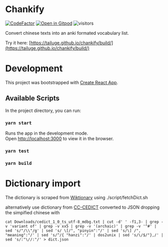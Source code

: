 # Chankify
[![CodeFactor](https://www.codefactor.io/repository/github/tailuge/chankify/badge)](https://www.codefactor.io/repository/github/tailuge/chankify) [![Open in Gitpod](https://img.shields.io/badge/Gitpod-Open%20in%20Gitpod-%230092CF.svg)](https://gitpod.io/#https://github.com/tailuge/chankify) ![visitors](https://visitor-badge.glitch.me/badge?page_id=tailuge.chankify)

Convert chinese texts into an anki formated vocabulary list.

Try it here: [https://tailuge.github.io/chankify/build/](https://tailuge.github.io/chankify/build/)


# Development

This project was bootstrapped with [Create React App](https://github.com/facebook/create-react-app).

## Available Scripts

In the project directory, you can run:

### `yarn start`

Runs the app in the development mode.\
Open [http://localhost:3000](http://localhost:3000) to view it in the browser.


### `yarn test`

### `yarn build`

# Dictionary import

The dictionary is scraped from [Wiktionary](https://en.wiktionary.org/wiki/Appendix:Mandarin_Frequency_lists) using ./script/fetchDict.sh

alternatively use dictionary from [CC-CEDICT](https://cc-cedict.org/editor/editor.php?handler=Download) converted to JSON dropping the simpified chinese with 

`cat Downloads/cedict_1_0_ts_utf-8_mdbg.txt | cut -d' ' -f1,3- | grep -v 'variant of' | grep -v xx5 | grep -v '(archaic)' | grep -v '^#' | sed 's/"/\\"/g' | sed 's/ \[/", "pinyin":"/' | sed 's/\] /", "meaning":"/' | sed 's/^/{ "hanzi":"/' | dos2unix | sed 's/\/$/"},/' | sed 's/:"\//:"/' > dict.json`

